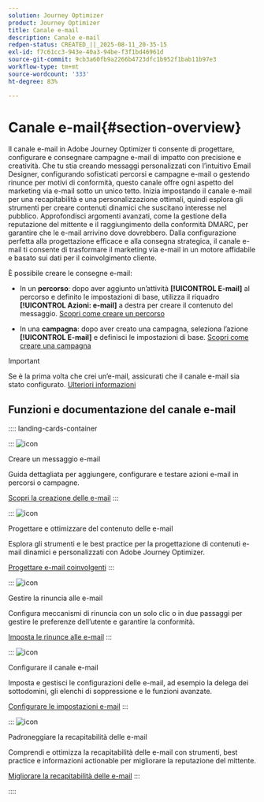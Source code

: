 ```yaml
---
solution: Journey Optimizer
product: Journey Optimizer
title: Canale e-mail
description: Canale e-mail
redpen-status: CREATED_||_2025-08-11_20-35-15
exl-id: f7c61cc3-943e-40a3-94be-f3f1bd46961d
source-git-commit: 9cb3a60fb9a2266b4723dfc1b952f1bab11b97e3
workflow-type: tm+mt
source-wordcount: '333'
ht-degree: 83%

---
```


# Canale e-mail{#section-overview}

Il canale e-mail in Adobe Journey Optimizer ti consente di progettare, configurare e consegnare campagne e-mail di impatto con precisione e creatività. Che tu stia creando messaggi personalizzati con l’intuitivo Email Designer, configurando sofisticati percorsi e campagne e-mail o gestendo rinunce per motivi di conformità, questo canale offre ogni aspetto del marketing via e-mail sotto un unico tetto. Inizia impostando il canale e-mail per una recapitabilità e una personalizzazione ottimali, quindi esplora gli strumenti per creare contenuti dinamici che suscitano interesse nel pubblico. Approfondisci argomenti avanzati, come la gestione della reputazione del mittente e il raggiungimento della conformità DMARC, per garantire che le e-mail arrivino dove dovrebbero. Dalla configurazione perfetta alla progettazione efficace e alla consegna strategica, il canale e-mail ti consente di trasformare il marketing via e-mail in un motore affidabile e basato sui dati per il coinvolgimento cliente.

È possibile creare le consegne e-mail:

* In un **percorso**: dopo aver aggiunto un’attività **[!UICONTROL E-mail]** al percorso e definito le impostazioni di base, utilizza il riquadro **[!UICONTROL Azioni: e-mail]** a destra per creare il contenuto del messaggio. [Scopri come creare un percorso](../using/building-journeys/journey-gs.md)

* In una **campagna**: dopo aver creato una campagna, seleziona l’azione **[!UICONTROL E-mail]** e definisci le impostazioni di base. [Scopri come creare una campagna](../using/campaigns/create-campaign.md#configure)


>[!IMPORTANT]
>
>Se è la prima volta che crei un’e-mail, assicurati che il canale e-mail sia stato configurato. [Ulteriori informazioni](../using/email/email-settings.md)

## Funzioni e documentazione del canale e-mail

:::: landing-cards-container

:::
![icon](https://cdn.experienceleague.adobe.com/icons/list-check.svg?lang=it)

Creare un messaggio e-mail

Guida dettagliata per aggiungere, configurare e testare azioni e-mail in percorsi o campagne.

[Scopri la creazione delle e-mail](../using/email/create-email.md)
:::

:::
![icon](https://cdn.experienceleague.adobe.com/icons/puzzle-piece.svg?lang=it)

Progettare e ottimizzare del contenuto delle e-mail

Esplora gli strumenti e le best practice per la progettazione di contenuti e-mail dinamici e personalizzati con Adobe Journey Optimizer.

[Progettare e-mail coinvolgenti](design-email-landing-page.md)
:::

:::
![icon](https://cdn.experienceleague.adobe.com/icons/shield-halved.svg?lang=it)

Gestire la rinuncia alle e-mail

Configura meccanismi di rinuncia con un solo clic o in due passaggi per gestire le preferenze dell’utente e garantire la conformità.

[Imposta le rinunce alle e-mail](../using/email/email-opt-out.md)
:::

:::
![icon](https://cdn.experienceleague.adobe.com/icons/gear.svg?lang=it)

Configurare il canale e-mail

Imposta e gestisci le configurazioni delle e-mail, ad esempio la delega dei sottodomini, gli elenchi di soppressione e le funzioni avanzate.

[Configurare le impostazioni e-mail](configure-email-landing-page.md)
:::

:::
![icon](https://cdn.experienceleague.adobe.com/icons/chart-line.svg?lang=it)

Padroneggiare la recapitabilità delle e-mail

Comprendi e ottimizza la recapitabilità delle e-mail con strumenti, best practice e informazioni actionable per migliorare la reputazione del mittente.

[Migliorare la recapitabilità delle e-mail](deliverability-landing-page.md)
:::

::::

